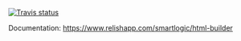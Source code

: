 [![Travis status](https://secure.travis-ci.org/smartlogic/html_builder.png)](https://secure.travis-ci.org/smartlogic/html_builder)

Documentation: https://www.relishapp.com/smartlogic/html-builder
